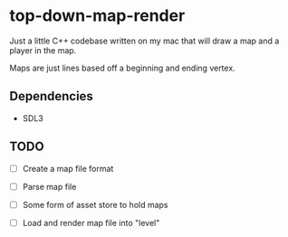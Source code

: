 # top-down-map-render

Just a little C++ codebase written on my mac that will draw a map and a player in the map.

Maps are just lines based off a beginning and ending vertex.

## Dependencies
- SDL3

## TODO
- [ ] Create a map file format
- [ ] Parse map file
- [ ] Some form of asset store to hold maps
- [ ] Load and render map file into "level"


